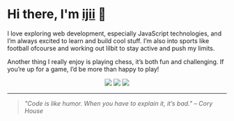 <h1>Hi there, I'm <a href="https://github.com/devChampl00">ijii</a> 👋</h1>

I love exploring web development, especially JavaScript technologies, and I’m always excited to learn and build cool stuff. I’m also into sports like football ofcourse and working out lilbit to stay active and push my limits.

Another thing I really enjoy is playing chess, it’s both fun and challenging. If you’re up for a game, I’d be more than happy to play!

<p align="center">
  <a href="mailto:alfariziuchiha@gmail.com"><img src="https://img.shields.io/badge/Email-D14836?style=for-the-badge&logo=gmail&logoColor=white"></a>
  <a href="https://www.facebook.com/gper00"><img src="https://img.shields.io/badge/-Facebook-1877F2?style=for-the-badge&logo=facebook&logoColor=white"></a>
  <a href="https://instagram.com/umamalpharizi"><img src="https://img.shields.io/badge/-Instagram-E4405F?style=for-the-badge&logo=instagram&logoColor=white"></a>
</p>

---

> *"Code is like humor. When you have to explain it, it’s bad." – Cory House*

